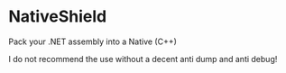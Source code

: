 # NativeShield
Pack your .NET assembly into a Native (C++)

I do not recommend the use without a decent anti dump and anti debug!
